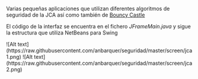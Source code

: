 Varias pequeñas aplicaciones que utilizan diferentes algoritmos de seguridad de la JCA así como también de [Bouncy Castle](https://www.bouncycastle.org)
<p>El código de la interfaz se encuentra en el fichero <em>JFrameMain.java</em> y sigue la estructura que utiliza NetBeans para Swing</p>
![Alt text](https://raw.githubusercontent.com/anbarquer/seguridad/master/screen/jca1.png)
![Alt text](https://raw.githubusercontent.com/anbarquer/seguridad/master/screen/jca2.png)


